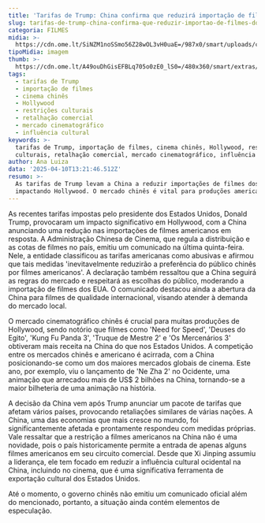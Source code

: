 ```yaml
---
title: 'Tarifas de Trump: China confirma que reduzirá importação de filmes dos EUA'
slug: tarifas-de-trump-china-confirma-que-reduzir-importao-de-filmes-dos-eua
categoria: FILMES
midia: >-
  https://cdn.ome.lt/SiNZM1noSSmo56Z28wOL3vH0uaE=/987x0/smart/uploads/conteudo/fotos/OMELETE_CAPA_-_2025-04-08T122151.157_1CqMlOZ.png
tipoMidia: imagem
thumb: >-
  https://cdn.ome.lt/A49ouDhGisEFBLq705o0zE0_lS0=/480x360/smart/extras/conteudos/omelete_THUMB_-_2025-04-10T101757.561.png
tags:
  - tarifas de Trump
  - importação de filmes
  - cinema chinês
  - Hollywood
  - restrições culturais
  - retalhação comercial
  - mercado cinematográfico
  - influência cultural
keywords: >-
  tarifas de Trump, importação de filmes, cinema chinês, Hollywood, restrições
  culturais, retalhação comercial, mercado cinematográfico, influência cultural
author: Ana Luiza
data: '2025-04-10T13:21:46.512Z'
resumo: >-
  As tarifas de Trump levam a China a reduzir importações de filmes dos EUA,
  impactando Hollywood. O mercado chinês é vital para produções americanas.
---
```


As recentes tarifas impostas pelo presidente dos Estados Unidos, Donald Trump, provocaram um impacto significativo em Hollywood, com a China anunciando uma redução nas importações de filmes americanos em resposta. A Administração Chinesa de Cinema, que regula a distribuição e as cotas de filmes no país, emitiu um comunicado na última quinta-feira. Nele, a entidade classificou as tarifas americanas como abusivas e afirmou que tais medidas 'inevitavelmente reduzirão a preferência do público chinês por filmes americanos'. A declaração também ressaltou que a China seguirá as regras do mercado e respeitará as escolhas do público, moderando a importação de filmes dos EUA. O comunicado destacou ainda a abertura da China para filmes de qualidade internacional, visando atender à demanda do mercado local.

O mercado cinematográfico chinês é crucial para muitas produções de Hollywood, sendo notório que filmes como 'Need for Speed', 'Deuses do Egito', 'Kung Fu Panda 3', 'Truque de Mestre 2' e 'Os Mercenários 3' obtiveram mais receita na China do que nos Estados Unidos. A competição entre os mercados chinês e americano é acirrada, com a China posicionando-se como um dos maiores mercados globais de cinema. Este ano, por exemplo, viu o lançamento de 'Ne Zha 2' no Ocidente, uma animação que arrecadou mais de US$ 2 bilhões na China, tornando-se a maior bilheteria de uma animação na história.

A decisão da China vem após Trump anunciar um pacote de tarifas que afetam vários países, provocando retaliações similares de várias nações. A China, uma das economias que mais cresce no mundo, foi significantemente afetada e prontamente respondeu com medidas próprias. Vale ressaltar que a restrição a filmes americanos na China não é uma novidade, pois o país historicamente permite a entrada de apenas alguns filmes americanos em seu circuito comercial. Desde que Xi Jinping assumiu a liderança, ele tem focado em reduzir a influência cultural ocidental na China, incluindo no cinema, que é uma significativa ferramenta de exportação cultural dos Estados Unidos.

Até o momento, o governo chinês não emitiu um comunicado oficial além do mencionado, portanto, a situação ainda contém elementos de especulação.
